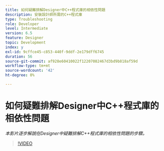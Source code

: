 ```yaml
---
title: 如何疑難排解Designer中C++程式庫的相依性問題
description: 安裝設計師所需的C++程式庫
type: Troubleshooting
role: Developer
level: Intermediate
version: 6.5
feature: Designer
topic: Development
index: y
exl-id: 9cffce45-c853-440f-9ddf-2e179dff6745
duration: 56
source-git-commit: af928e60410022f12207082467d3bd9b818af59d
workflow-type: tm+mt
source-wordcount: '42'
ht-degree: 0%

---
```


# 如何疑難排解Designer中C++程式庫的相依性問題

*本影片逐步解說在Designer中疑難排解C++程式庫的相依性問題的步驟。*

>[!VIDEO](https://video.tv.adobe.com/v/335576?quality=12&learn=on)
